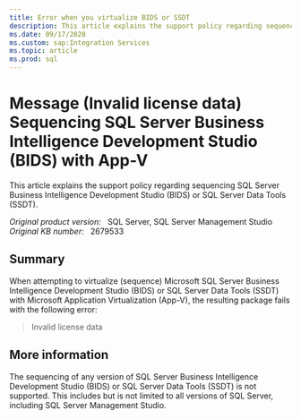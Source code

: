 ```yaml
---
title: Error when you virtualize BIDS or SSDT
description: This article explains the support policy regarding sequencing  SQL Server Business Intelligence Development Studio (BIDS) or SQL Server Data Tools (SSDT).
ms.date: 09/17/2020
ms.custom: sap:Integration Services
ms.topic: article
ms.prod: sql
---
```

# Message (Invalid license data) Sequencing SQL Server Business Intelligence Development Studio (BIDS) with App-V

This article explains the support policy regarding sequencing  SQL Server Business Intelligence Development Studio (BIDS) or SQL Server Data Tools (SSDT).

_Original product version:_ &nbsp; SQL Server, SQL Server Management Studio  
_Original KB number:_ &nbsp; 2679533

## Summary

When attempting to virtualize (sequence) Microsoft SQL Server Business Intelligence Development Studio (BIDS) or SQL Server Data Tools (SSDT) with Microsoft Application Virtualization (App-V), the resulting package fails with the following error:

> Invalid license data

## More information

The sequencing of any version of SQL Server Business Intelligence Development Studio (BIDS) or SQL Server Data Tools (SSDT) is not supported. This includes but is not limited to all versions of SQL Server, including SQL Server Management Studio.
